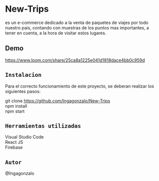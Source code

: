 # New-Trips

es un e-commerce dedicado a la venta de paquetes de viajes por todo nuestro pais, contando con muestras de los puntos mas importantes, a tener en cuenta, a la hora de visitar estos lugares.

## Demo

https://www.loom.com/share/25ca8a1225e041d1818dace4bb0c959d

## `Instalacion`

Para el correcto funcionamiento de este proyecto, se deberan realizar los siguientes pasos:

  git clone https://github.com/Ingagonzalo/New-Trips \
  npm install \
  npm start

## `Herramientas utilizadas`

  Visual Studio Code \
  React JS \
  Firebase

## `Autor`
  @Ingagonzalo
